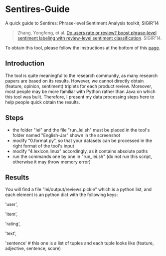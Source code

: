 # Sentires-Guide
A quick guide to Sentires: Phrase-level Sentiment Analysis toolkit, SIGIR'14
> Zhang, Yongfeng, et al. [Do users rate or review? boost phrase-level sentiment labeling with review-level sentiment classification](http://yongfeng.me/attach/bps-zhang.pdf). SIGIR'14.

To obtain this tool, please follow the instructions at the bottom of this [page](http://yongfeng.me/code/).

## Introduction
The tool is quite meaningful to the research community, as many research papers are based on its results. However, we cannot directly obtain (feature, opinion, sentiment) triplets for each product review. Moreover, most people may be more familiar with Python rather than Java on which this tool was built. Therefore, I present my data processing steps here to help people quick obtain the results.

## Steps
- the folder "lei" and the file "run_lei.sh" must be placed in the tool's folder named "English-Jar" shown in the screenshot
- modify "0.format.py", so that your datasets can be processed in the right format of the tool's input
- modify "4.lexicon.linux" accordingly, as it contains absolute paths
- run the commands one by one in "run_lei.sh" (do not run this script, otherwise it may throw memory error)

## Results
You will find a file "lei/output/reviews.pickle" which is a python list, and each element is an python dict with the following keys:

'user',

'item',

'rating',

'text',

'sentence' # this one is a list of tuples and each tuple looks like (feature, adjective, sentence, score)
